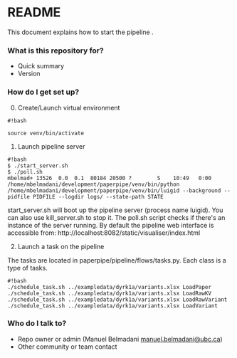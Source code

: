 # README #

This document explains how to start the pipeline .

### What is this repository for? ###

* Quick summary
* Version


### How do I get set up? ###

0) Create/Launch virtual environment


```
#!bash

source venv/bin/activate
```

1) Launch pipeline server

```
#!bash
$ ./start_server.sh
$ ./poll.sh
mbelmad+ 13526  0.0  0.1  80184 20500 ?        S    10:49   0:00 /home/mbelmadani/development/paperpipe/venv/bin/python /home/mbelmadani/development/paperpipe/venv/bin/luigid --background --pidfile PIDFILE --logdir logs/ --state-path STATE
```
start_server.sh will boot up the pipeline server (process name luigid). You can also use kill_server.sh to stop it. The poll.sh script checks if there's an instance of the server running.
By default the pipeline web interface is accessible from: http://localhost:8082/static/visualiser/index.html

2) Launch a task on the pipeline

The tasks are located in paperpipe/pipeline/flows/tasks.py. Each class is a type of tasks.

```
#!bash
./schedule_task.sh ../exampledata/dyrk1a/variants.xlsx LoadPaper
./schedule_task.sh ../exampledata/dyrk1a/variants.xlsx LoadRawKV
./schedule_task.sh ../exampledata/dyrk1a/variants.xlsx LoadRawVariant
./schedule_task.sh ../exampledata/dyrk1a/variants.xlsx LoadVariant

```

### Who do I talk to? ###

* Repo owner or admin (Manuel Belmadani <manuel.belmadani@ubc.ca>)
* Other community or team contact